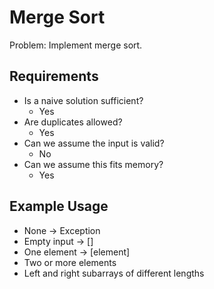 # Merge Sort

Problem: Implement merge sort.

## Requirements

- Is a naive solution sufficient?
  - Yes
- Are duplicates allowed?
  - Yes
- Can we assume the input is valid?
  - No
- Can we assume this fits memory?
  - Yes

## Example Usage

- None -> Exception
- Empty input -> []
- One element -> [element]
- Two or more elements
- Left and right subarrays of different lengths
